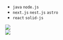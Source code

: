 - `java` `node.js`
- `next.js` `nest.js` `astro`
- `react` `solid-js`

<a href="https://medium.com/@gyuc219"><img src="https://img.shields.io/badge/Medium-12100E?style=for-the-badge&logo=medium&logoColor=white"/></a>\
<a href="https://lee-gyu.github.io/"><img src="https://img.shields.io/badge/Profile-262626?style=for-the-badge"/></a>
